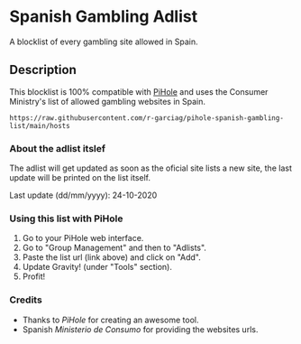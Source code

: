 # Spanish Gambling Adlist
A blocklist of every gambling site allowed in Spain.

## Description

This blocklist is 100% compatible with [PiHole](pihole.net) and uses the Consumer Ministry's list of allowed gambling websites in Spain.

```
https://raw.githubusercontent.com/r-garciag/pihole-spanish-gambling-list/main/hosts
```

### About the adlist itslef

The adlist will get updated as soon as the oficial site lists a new site, the last update will be printed on the list itself.

Last update (dd/mm/yyyy): 24-10-2020


### Using this list with PiHole

1. Go to your PiHole web interface.
2. Go to "Group Management" and then to "Adlists". 
3. Paste the list url (link above) and click on "Add".
4. Update Gravity! (under "Tools" section).
5. Profit!



### Credits
* Thanks to _PiHole_ for creating an awesome tool.
* Spanish _Ministerio de Consumo_ for providing the websites urls.
